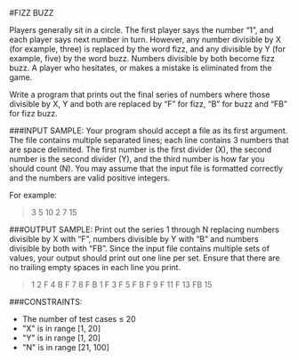 
#FIZZ BUZZ

Players generally sit in a circle. The first player says the number “1”, and each player says next number in turn. However, any number divisible by X (for example, three) is replaced by the word fizz, and any divisible by Y (for example, five) by the word buzz. Numbers divisible by both become fizz buzz. A player who hesitates, or makes a mistake is eliminated from the game.

Write a program that prints out the final series of numbers where those divisible by X, Y and both are replaced by “F” for fizz, “B” for buzz and “FB” for fizz buzz.

###INPUT SAMPLE:
Your program should accept a file as its first argument. The file contains multiple separated lines; each line contains 3 numbers that are space delimited. The first number is the first divider (X), the second number is the second divider (Y), and the third number is how far you should count (N). You may assume that the input file is formatted correctly and the numbers are valid positive integers.

For example:

> 3 5 10
> 2 7 15

###OUTPUT SAMPLE:
Print out the series 1 through N replacing numbers divisible by X with “F”, numbers divisible by Y with “B” and numbers divisible by both with “FB”. Since the input file contains multiple sets of values, your output should print out one line per set. Ensure that there are no trailing empty spaces in each line you print.

> 1 2 F 4 B F 7 8 F B
> 1 F 3 F 5 F B F 9 F 11 F 13 FB 15

###CONSTRAINTS:
- The number of test cases ≤ 20
- "X" is in range [1, 20]
- "Y" is in range [1, 20]
- "N" is in range [21, 100]